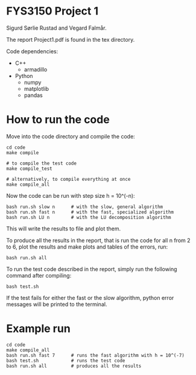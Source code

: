 # FYS3150 Project 1 
Sigurd Sørlie Rustad and Vegard Falmår.

The report Project1.pdf is found in the tex directory.

Code dependencies:
- C++
    - armadillo
- Python
    - numpy
    - matplotlib
    - pandas

# How to run the code
Move into the code directory and compile the code:
```
cd code
make compile

# to compile the test code
make compile_test

# alternatively, to compile everything at once
make compile_all
```

Now the code can be run with step size h = 10^(-n):
```
bash run.sh slow n      # with the slow, general algorithm
bash run.sh fast n      # with the fast, specialized algorithm
bash run.sh LU n        # with the LU decomposition algorithm
```
This will write the results to file and plot them.

To produce all the results in the report, that is run the code for all n from 2 to 6, plot the results and make plots and tables of the errors, run:
```
bash run.sh all
```

To run the test code described in the report, simply run the following command after compiling:
```
bash test.sh
```
If the test fails for either the fast or the slow algorithm, python error messages will be printed to the terminal.

# Example run
```
cd code
make compile_all
bash run.sh fast 7      # runs the fast algorithm with h = 10^(-7)
bash test.sh            # runs the test code
bash run.sh all         # produces all the results
```
